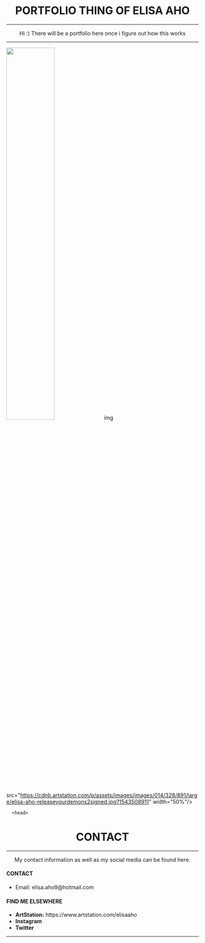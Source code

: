 <html>

<head>
<style type="text/css">
	.center { text-align:center; }
</style>
</head>
	

<body>
	<h1 class="center">PORTFOLIO THING OF ELISA AHO</h1>
	<hr>
	<p class="center">Hi :) There will be a portfolio here once i figure out how this works
	</p>
<hr>	
	
<img src="https://cdnb.artstation.com/p/assets/images/images/014/328/525/large/elisa-aho-intimidating-fixed-signed.jpg?1543507482"
width="50%"/>
img src="https://cdnb.artstation.com/p/assets/images/images/014/328/891/large/elisa-aho-releaseyourdemons2signed.jpg?1543508911"
width="50%"/>
<img scr="https://cdnb.artstation.com/p/assets/images/images/014/329/293/large/elisa-aho-swordsv3-signed.jpg?1543510219"
width="50%"/>
	
	
	
	
	  <head>
  <style type="text/css">
    .center { text-align:center; }
  </style>
  </head>


<h1 class="center">CONTACT</h1>
<hr>
<p class="center">My contact information as well as my social media can be found here.

<p><h4>CONTACT</h4></p>
<ul>
  <li>Email: elisa.aho9@hotmail.com</li>
</ul>  

  
<p><h4>FIND ME ELSEWHERE</h4></p>
<ul>
  <li><b>ArtStation:</b> https://www.artstation.com/elisaaho</li>
  <li><b>Instagram</b></li>
  <li><b>Twitter</b></li>
</ul>  

<hr>

</p>
	
</body>
</html>
